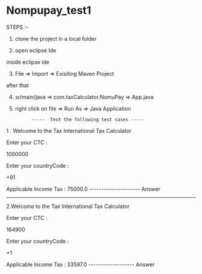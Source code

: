 # Nompupay_test1


STEPS :- 

1. clone the project in a local folder

2. open eclipse Ide 

inside eclipse ide

3. File => Import => Exisiting Maven Project

after that 

4.  sr/main/java  => com.taxCalculator.NomuPay => App.java 

5. right click on file  => Run As => Java Application


             -----  Test the following test cases -----



1 . Welcome to the Tax International Tax Calculator

Enter your CTC : 

1000000

Enter your countryCode : 

+91

  Applicable Income Tax : 75000.0    ---------------------  Answer
  
  
  
---------------------------------------------------


2.Welcome to the Tax International Tax Calculator

Enter your CTC : 

164900

Enter your countryCode : 

+1

  Applicable Income Tax : 33597.0   -------------------     Answer
